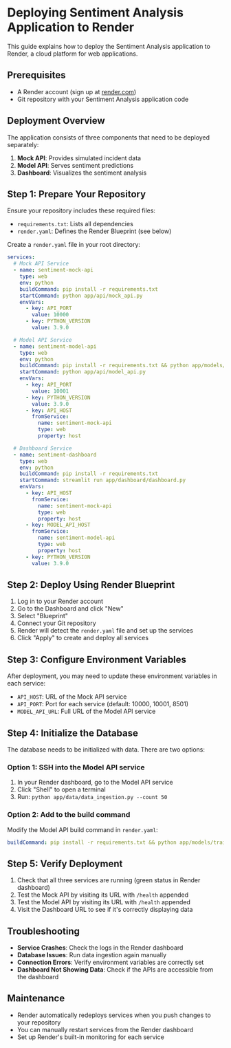 # Deploying Sentiment Analysis Application to Render

This guide explains how to deploy the Sentiment Analysis application to Render, a cloud platform for web applications.

## Prerequisites

- A Render account (sign up at [render.com](https://render.com))
- Git repository with your Sentiment Analysis application code

## Deployment Overview

The application consists of three components that need to be deployed separately:

1. **Mock API**: Provides simulated incident data
2. **Model API**: Serves sentiment predictions
3. **Dashboard**: Visualizes the sentiment analysis

## Step 1: Prepare Your Repository

Ensure your repository includes these required files:

- `requirements.txt`: Lists all dependencies
- `render.yaml`: Defines the Render Blueprint (see below)

Create a `render.yaml` file in your root directory:

```yaml
services:
  # Mock API Service
  - name: sentiment-mock-api
    type: web
    env: python
    buildCommand: pip install -r requirements.txt
    startCommand: python app/api/mock_api.py
    envVars:
      - key: API_PORT
        value: 10000
      - key: PYTHON_VERSION
        value: 3.9.0

  # Model API Service
  - name: sentiment-model-api
    type: web
    env: python
    buildCommand: pip install -r requirements.txt && python app/models/train_model.py
    startCommand: python app/api/model_api.py
    envVars:
      - key: API_PORT
        value: 10001
      - key: PYTHON_VERSION
        value: 3.9.0
      - key: API_HOST
        fromService:
          name: sentiment-mock-api
          type: web
          property: host

  # Dashboard Service
  - name: sentiment-dashboard
    type: web
    env: python
    buildCommand: pip install -r requirements.txt
    startCommand: streamlit run app/dashboard/dashboard.py
    envVars:
      - key: API_HOST
        fromService:
          name: sentiment-mock-api
          type: web
          property: host
      - key: MODEL_API_HOST
        fromService:
          name: sentiment-model-api
          type: web
          property: host
      - key: PYTHON_VERSION
        value: 3.9.0
```

## Step 2: Deploy Using Render Blueprint

1. Log in to your Render account
2. Go to the Dashboard and click "New"
3. Select "Blueprint"
4. Connect your Git repository
5. Render will detect the `render.yaml` file and set up the services
6. Click "Apply" to create and deploy all services

## Step 3: Configure Environment Variables

After deployment, you may need to update these environment variables in each service:

- `API_HOST`: URL of the Mock API service
- `API_PORT`: Port for each service (default: 10000, 10001, 8501)
- `MODEL_API_URL`: Full URL of the Model API service

## Step 4: Initialize the Database

The database needs to be initialized with data. There are two options:

### Option 1: SSH into the Model API service

1. In your Render dashboard, go to the Model API service
2. Click "Shell" to open a terminal
3. Run: `python app/data/data_ingestion.py --count 50`

### Option 2: Add to the build command

Modify the Model API build command in `render.yaml`:

```yaml
buildCommand: pip install -r requirements.txt && python app/models/train_model.py && python app/data/data_ingestion.py --count 50
```

## Step 5: Verify Deployment

1. Check that all three services are running (green status in Render dashboard)
2. Test the Mock API by visiting its URL with `/health` appended
3. Test the Model API by visiting its URL with `/health` appended
4. Visit the Dashboard URL to see if it's correctly displaying data

## Troubleshooting

- **Service Crashes**: Check the logs in the Render dashboard
- **Database Issues**: Run data ingestion again manually
- **Connection Errors**: Verify environment variables are correctly set
- **Dashboard Not Showing Data**: Check if the APIs are accessible from the dashboard

## Maintenance

- Render automatically redeploys services when you push changes to your repository
- You can manually restart services from the Render dashboard
- Set up Render's built-in monitoring for each service 
